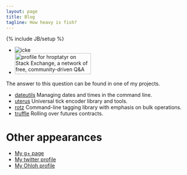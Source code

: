 ```yaml
---
layout: page
title: Blog
tagline: How heavy is fish?
---
```

{% include JB/setup %}

<div id="rtop" class="sidebar-widget">
  <div class="sidebar-stack">
    <ul>
      <li><img src="{{ ASSET_PATH }}/images/portrait1.jpeg" alt="icke"/></li>
      <li>
        <a href="http://stackexchange.com/users/c9debc730f104d178747abbdb0c7c059">
          <img src="http://stackexchange.com/users/flair/c9debc730f104d178747abbdb0c7c059.png" width="208" height="58" alt="profile for hroptatyr on Stack Exchange, a network of free, community-driven Q&amp;A sites" title="profile for hroptatyr on Stack Exchange, a network of free, community-driven Q&amp;A sites">
        </a>
      </li>
    </ul>
  </div>
</div>

The answer to this question can be found in one of my projects.

- [dateutils](http://www.fresse.org/dateutils/) Managing dates and times in the command line.
- [uterus](https://github.com/hroptatyr/uterus) Universal tick encoder library and tools.
- [rotz](http://www.fresse.org/rotz/) Command-line tagging library with emphasis on bulk operations.
- [truffle](https://github.com/hroptatyr/truffle) Rolling over futures contracts.

Other appearances
=================

- [My g+ page](https://plus.google.com/115345886852655886788)
- [My twitter profile](http://twitter.com/hroptatyr)
- [My Ohloh profile](https://www.ohloh.net/accounts/hroptatyr)


